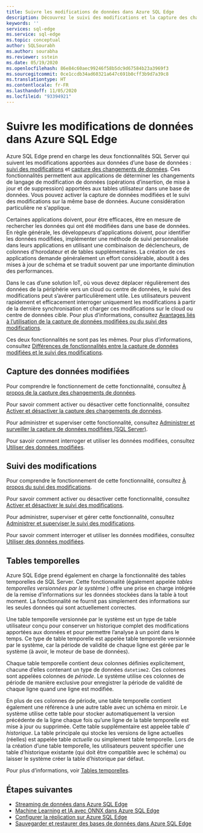 ```yaml
---
title: Suivre les modifications de données dans Azure SQL Edge
description: Découvrez le suivi des modifications et la capture des changements de données dans Azure SQL Edge.
keywords: ''
services: sql-edge
ms.service: sql-edge
ms.topic: conceptual
author: SQLSourabh
ms.author: sourabha
ms.reviewer: sstein
ms.date: 05/19/2020
ms.openlocfilehash: 86e84c60aec99246f58b5dc9d67584b23a3969f3
ms.sourcegitcommit: 0ce1ccdb34ad60321a647c691b0cff3b9d7a39c8
ms.translationtype: HT
ms.contentlocale: fr-FR
ms.lasthandoff: 11/05/2020
ms.locfileid: "93394921"
---
```

# <a name="track-data-changes-in-azure-sql-edge"></a>Suivre les modifications de données dans Azure SQL Edge

Azure SQL Edge prend en charge les deux fonctionnalités SQL Server qui suivent les modifications apportées aux données d’une base de données : [suivi des modifications](/sql/relational-databases/track-changes/track-data-changes-sql-server#Tracking) et [capture des changements de données](/sql/relational-databases/track-changes/track-data-changes-sql-server#Capture). Ces fonctionnalités permettent aux applications de déterminer les changements de langage de modification de données (opérations d’insertion, de mise à jour et de suppression) apportées aux tables utilisateur dans une base de données. Vous pouvez activer la capture de données modifiées et le suivi des modifications sur la même base de données. Aucune considération particulière ne s'applique.

Certaines applications doivent, pour être efficaces, être en mesure de rechercher les données qui ont été modifiées dans une base de données. En règle générale, les développeurs d'applications doivent, pour identifier les données modifiées, implémenter une méthode de suivi personnalisée dans leurs applications en utilisant une combinaison de déclencheurs, de colonnes d'horodateur et de tables supplémentaires. La création de ces applications demande généralement un effort considérable, aboutit à des mises à jour de schéma et se traduit souvent par une importante diminution des performances.

Dans le cas d’une solution IoT, où vous devez déplacer régulièrement des données de la périphérie vers un cloud ou centre de données, le suivi des modifications peut s’avérer particulièrement utile. Les utilisateurs peuvent rapidement et efficacement interroger uniquement les modifications à partir de la dernière synchronisation et charger ces modifications sur le cloud ou centre de données cible. Pour plus d’informations, consultez [Avantages liés à l’utilisation de la capture de données modifiées ou du suivi des modifications](/sql/relational-databases/track-changes/track-data-changes-sql-server#benefits-of-using-change-data-capture-or-change-tracking). 

Ces deux fonctionnalités ne sont pas les mêmes. Pour plus d’informations, consultez [Différences de fonctionnalités entre la capture de données modifiées et le suivi des modifications](/sql/relational-databases/track-changes/track-data-changes-sql-server#feature-differences-between-change-data-capture-and-change-tracking).

## <a name="change-data-capture"></a>Capture des données modifiées

Pour comprendre le fonctionnement de cette fonctionnalité, consultez [À propos de la capture des changements de données](/sql/relational-databases/track-changes/about-change-data-capture-sql-server).

Pour savoir comment activer ou désactiver cette fonctionnalité, consultez [Activer et désactiver la capture des changements de données](/sql/relational-databases/track-changes/enable-and-disable-change-data-capture-sql-server).

Pour administrer et superviser cette fonctionnalité, consultez [Administrer et surveiller la capture de données modifiées (SQL Server)](/sql/relational-databases/track-changes/administer-and-monitor-change-data-capture-sql-server).

Pour savoir comment interroger et utiliser les données modifiées, consultez [Utiliser des données modifiées](/sql/relational-databases/track-changes/work-with-change-data-sql-server).

## <a name="change-tracking"></a>Suivi des modifications

Pour comprendre le fonctionnement de cette fonctionnalité, consultez [À propos du suivi des modifications](/sql/relational-databases/track-changes/about-change-tracking-sql-server).

Pour savoir comment activer ou désactiver cette fonctionnalité, consultez [Activer et désactiver le suivi des modifications](/sql/relational-databases/track-changes/enable-and-disable-change-tracking-sql-server).

Pour administrer, superviser et gérer cette fonctionnalité, consultez [Administrer et superviser le suivi des modifications](/sql/relational-databases/track-changes/manage-change-tracking-sql-server).

Pour savoir comment interroger et utiliser les données modifiées, consultez [Utiliser des données modifiées](/sql/relational-databases/track-changes/work-with-change-tracking-sql-server).

## <a name="temporal-tables"></a>Tables temporelles

Azure SQL Edge prend également en charge la fonctionnalité des tables temporelles de SQL Server. Cette fonctionnalité (également appelée *tables temporelles versionnées par le système* ) offre une prise en charge intégrée de la remise d’informations sur les données stockées dans la table à tout moment. La fonctionnalité ne fournit pas simplement des informations sur les seules données qui sont actuellement correctes.

Une table temporelle versionnée par le système est un type de table utilisateur conçu pour conserver un historique complet des modifications apportées aux données et pour permettre l’analyse à un point dans le temps. Ce type de table temporelle est appelée table temporelle versionnée par le système, car la période de validité de chaque ligne est gérée par le système (à avoir, le moteur de base de données).

Chaque table temporelle contient deux colonnes définies explicitement, chacune d’elles contenant un type de données `datetime2`. Ces colonnes sont appelées colonnes de *période*. Le système utilise ces colonnes de période de manière exclusive pour enregistrer la période de validité de chaque ligne quand une ligne est modifiée.

En plus de ces colonnes de période, une table temporelle contient également une référence à une autre table avec un schéma en miroir. Le système utilise cette table pour stocker automatiquement la version précédente de la ligne chaque fois qu’une ligne de la table temporelle est mise à jour ou supprimée. Cette table supplémentaire est appelée table d’ *historique*. La table principale qui stocke les versions de ligne actuelles (réelles) est appelée table *actuelle* ou simplement table temporelle. Lors de la création d’une table temporelle, les utilisateurs peuvent spécifier une table d’historique existante (qui doit être compatible avec le schéma) ou laisser le système créer la table d’historique par défaut.

Pour plus d’informations, voir [Tables temporelles](/sql/relational-databases/tables/temporal-tables).

## <a name="next-steps"></a>Étapes suivantes

- [Streaming de données dans Azure SQL Edge](stream-data.md)
- [Machine Learning et IA avec ONNX dans Azure SQL Edge](onnx-overview.md)
- [Configurer la réplication sur Azure SQL Edge](configure-replication.md)
- [Sauvegarder et restaurer des bases de données dans Azure SQL Edge](backup-restore.md)